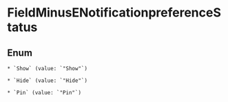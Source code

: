 
# FieldMinusENotificationpreferenceStatus

## Enum


    * `Show` (value: `"Show"`)

    * `Hide` (value: `"Hide"`)

    * `Pin` (value: `"Pin"`)



